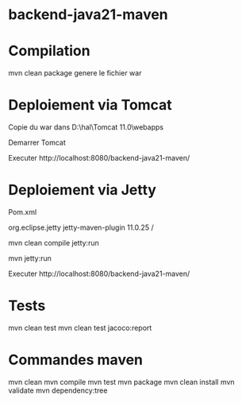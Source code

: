 # backend-java21-maven



# Compilation
mvn clean package
  genere le fichier war
  
# Deploiement via Tomcat

Copie du war dans D:\hal\Tomcat 11.0\webapps


Demarrer Tomcat

Executer
http://localhost:8080/backend-java21-maven/


# Deploiement via Jetty


Pom.xml

<build>
  <plugins>
    <plugin>
      <groupId>org.eclipse.jetty</groupId>
      <artifactId>jetty-maven-plugin</artifactId>
      <version>11.0.25</version>
      <configuration>
        <webApp>
          <contextPath>/</contextPath>
        </webApp>
      </configuration>
    </plugin>
  </plugins>
</build>

mvn clean compile jetty:run

mvn jetty:run

Executer
http://localhost:8080/backend-java21-maven/


# Tests
mvn clean test
mvn clean test jacoco:report


# Commandes maven
mvn clean
mvn compile
mvn test
mvn package
mvn clean install
mvn validate
mvn dependency:tree